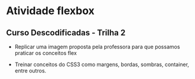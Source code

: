 # Atividade flexbox

## Curso Descodificadas - Trilha 2
- Replicar uma imagem proposta pela professora para que possamos praticar os conceitos flex

- Treinar conceitos do CSS3 como margens, bordas, sombras, container, entre outros.
